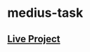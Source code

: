 # medius-task
## [Live Project](https://647729b85ce6c307578230fa--admirable-griffin-c99d38.netlify.app)
